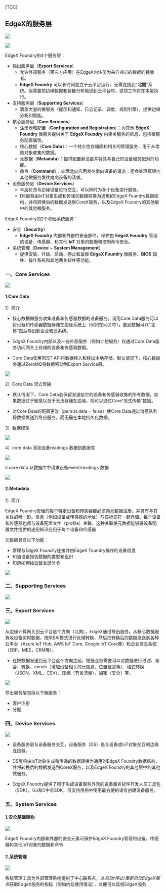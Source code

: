 [TOC]



## EdgeX的服务层

![](https://docs.edgexfoundry.org/1.2/microservices/core/data/EdgeX_CoreData.png)

![](https://pic4.zhimg.com/80/v2-06a83756923d5c4e3bf90349c40c9797_720w.jpg)



EdgeX Foundry的4个服务层：

- 输出服务层（**Export Services**）
  - 允许外部服务（第三方应用）在EdgeX内注册为来自*核心*的数据的接收者。
  - **EdgeX Foundry** 可以长时间独立于云平台运行，无需连接到“**北侧**”系统。当需要把边缘数据和智能分析输送到云平台时，这项工作将在本层执行。
- 支持服务层（**Supporting Services**）
  - 涵盖大量的微服务（提示和通知、日志记录、调度、规则引擎），提供边缘分析和智能。
- 核心服务层（**Core Services**）
  - 注册表和配置（**Configuration and Registration**）：为其他 **EdgeX Foundry** 微服务提供关于 **EdgeX Foundry** 内相关服务的信息，包括微服务配置属性。
  - 核心数据（**Core Data**）：一个持久性存储库和相关的管理服务，用于从南侧对象收集的数据。
  - 元数据（**Metadata**）：提供配置新设备并将其与自己的设备服务配对的功能。
  - 命令（**Command**）：处理北向应用发往南向设备的请求；还会处理框架内其他微服务发往南向设备的请求。
- 设备服务层（**Device Services**）
  - 本层负责与边缘设备进行交互，可以同时为多个设备进行服务。
  - DS层将由IoT对象生成和传递的数据转换为通用的EdgeX Foundry数据结构，并将转换后的数据发送到CoreX服务，以及EdgeX Foundry的其他层中的其他微服务。

EdgeX Foundry的2个基础系统服务：

- 安全（**Security**）
  - **EdgeX Foundry** 内部和外部的安全部件，保护由 **EdgeX Foundry** 管理的设备、传感器、和其他 **IoT** 对象的数据和控制命令安全。
- 系统管理（**Device** + **System Management**）
  - 提供安装、升级、启动、停止和监控 **EdgeX Foundry** 微服务、**BIOS** 固件、操作系统和其他网关软件等功能。



### 一、Core Services

![](https://fuji-docs.edgexfoundry.org/_images/EdgeX_CoreServicesLayer.png)

#### 1.Core Data

1）简介

- 核心数据微服务收集设备和传感器数据的设备服务，调用Core Data服务可以将设备和传感器数据存储在边缘系统上（例如在网关中），直到数据可以“北移”然后导出到企业和云系统。
- EdgeX Foundry内部以及一些外部服务（例如计划服务）仅通过Core Data服务访问网关上存储的设备和传感器数据。

- Core Data使用REST API将数据移入和移出本地存储。默认情况下，核心数据会通过ZeroMQ将数据移动到Export Service层。

![](https://pic4.zhimg.com/80/v2-0b6f7d6b451be54a2c7bebd9dd0f7b77_720w.jpg)

2）Core Data 流式传输

- 默认情况下，Core Data会保留发送给它的设备和传感器收集的所有数据。如果数据过于敏感以至于无法存储在边缘，则可以通过Core“流式传输”数据。

- 对Core Data的配置更改（persist.data = false）使Core Data通过消息队列将数据发送到导出服务，而无需在本地持久化数据。

3）数据模型

![](https://fuji-docs.edgexfoundry.org/_images/EdgeX_CoreDataModel.png)

4）core data 添加设备readings 数据到数据库

![](https://fuji-docs.edgexfoundry.org/_images/EdgeX_CoreDataAddDevice.png)

5.core data 从数据库中请求设备event/readings 数据

![](https://fuji-docs.edgexfoundry.org/_images/EdgeX_CoreDataEventReading.png)



#### 2.Metadata

1）简介

EdgeX Foundry管理的每个特定设备和传感器都必须向元数据注册，并具有与其关联的唯一ID。信息（例如设备或传感器的地址）与该标识符一起存储。每个设备和传感器也都与设备配置文件（profile）关联。这种关联使元数据能够将设备配置文件提供的通用知识应用于每个设备和传感器

元数据具有以下功能：

- 管理与EdgeX Foundry连接并由EdgeX Foundry操作的设备信息
- 知道设备报告数据的类型和组织
- 知道如何给设备发送命令

![](https://fuji-docs.edgexfoundry.org/_images/EdgeX_Metadata2.png)





### 二、Supporting Services

![](https://fuji-docs.edgexfoundry.org/_images/EdgeX_SupportingServicesLayer.png)





### 三、Export Services

![](https://fuji-docs.edgexfoundry.org/_images/EdgeX_ExportServicesLayer.png)

从边缘计算网关到云平台这个方向（北向），EdgeX通过导出服务，从核心数据服务收设备实时数据，按照EAI模式进行处理转换，然后把转换后的数据发送到各种云平台（Azure IoT Hub, AWS IoT Core, Google IoT Core等）和企业信息系统（ERP，MES，CRM等）。

- 在把数据发送到云平台这个方向之前，根据业务需要可以对数据进行过滤、聚合、转换、enrich（增加设备相关的元信息、位置信息等）、格式转换（JSON、XML、CSV）、压缩（节省流量）、加密（安全）等。

![](https://pic3.zhimg.com/80/v2-df09a18616878853549e7827542c7fea_720w.jpg)

导出服务层包括以下微服务：

- 客户注册
- 分配



### 四、Device Services

![](https://fuji-docs.edgexfoundry.org/_images/EdgeX_DeviceServicesLayer.png)

- 设备服务层与设备服务交互，设备服务（DS）是与设备或IoT对象交互的边缘连接器。

- DS层将由IoT对象生成和传递的数据转换为通用的EdgeX Foundry数据结构，并将转换后的数据发送到CoreX服务，以及EdgeX Foundry的其他层中的其他微服务。

- EdgeX Foundry提供了用于生成设备服务外壳的设备服务软件开发人员工具包（SDK）。Go和C中有SDK，可支持用例中使用最方便的语言创建设备服务。



### 五、System Services

#### 1.安全基础架构

![](https://fuji-docs.edgexfoundry.org/_images/EdgeX_SecurityLayer.png)

EdgeX Foundry内部和外部的安全元素可保护EdgeX Foundry管理的设备，传感器和其他IoT对象的数据和命令



#### 2.系统管理

![](https://fuji-docs.edgexfoundry.org/_images/EdgeX_SystemManagementLayer.png)

系统管理工具为外部管理系统提供了中心联系点，以*启动/停止/重新启动EdgeX服务*获取EdgeX服务的指标（例如内存使用情况），以便可以监视EdgeX服务





